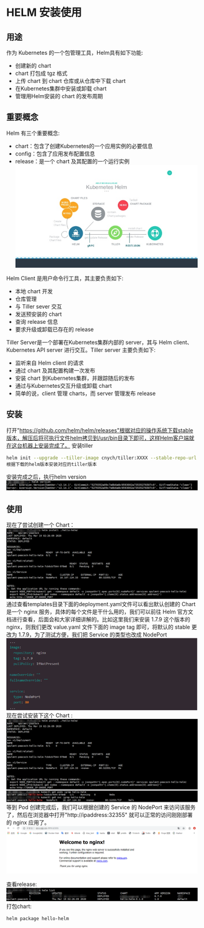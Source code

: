 # HELM 安装使用 #

## 用途 ##

作为 Kubernetes 的一个包管理工具，Helm具有如下功能: 
  - 创建新的 chart
  - chart 打包成 tgz 格式
  - 上传 chart 到 chart 仓库或从仓库中下载 chart
  - 在Kubernetes集群中安装或卸载 chart
  - 管理用Helm安装的 chart 的发布周期
  
## 重要概念 ##

Helm 有三个重要概念: 
  - chart：包含了创建Kubernetes的一个应用实例的必要信息
  - config：包含了应用发布配置信息
  - release：是一个 chart 及其配置的一个运行实例
 ![](https://github.com/wangyh2016/mytest/blob/master/images/helm-str.png?raw=true)

Helm Client 是用户命令行工具，其主要负责如下: 
  - 本地 chart 开发
  - 仓库管理
  - 与 Tiller sever 交互
  - 发送预安装的 chart
  - 查询 release 信息
  - 要求升级或卸载已存在的 release
 
Tiller Server是一个部署在Kubernetes集群内部的 server，其与 Helm client、Kubernetes API server 进行交互。Tiller server 主要负责如下: 

  - 监听来自 Helm client 的请求
  - 通过 chart 及其配置构建一次发布
  - 安装 chart 到Kubernetes集群，并跟踪随后的发布
  - 通过与Kubernetes交互升级或卸载 chart
  - 简单的说，client 管理 charts，而 server 管理发布 release


## 安装 ##
打开"https://github.com/helm/helm/releases"根据对应的操作系统下载stable版本，解压后将可执行文件helm拷贝到/usr/bin目录下即可，这样Helm客户端就在这台机器上安装完成了。
安装tiller
```bash
helm init --upgrade --tiller-image cnych/tiller:XXXX --stable-repo-url https://cnych.github.io/kube-charts-mirror/ 
根据下载的helm版本安装对应的tiller版本
 ```  
安装完成之后，执行helm version
![](https://github.com/wangyh2016/mytest/blob/master/images/helm-n.png?raw=true)

## 使用 ##

现在了尝试创建一个 Chart：
![](https://github.com/wangyh2016/mytest/blob/master/images/hello-install.png?raw=true)
通过查看templates目录下面的deployment.yaml文件可以看出默认创建的 Chart 是一个 nginx 服务，具体的每个文件是干什么用的，我们可以前往 Helm 官方文档进行查看，后面会和大家详细讲解的。比如这里我们来安装 1.7.9 这个版本的 nginx，则我们更改 value.yaml 文件下面的 image tag 即可，将默认的 stable 更改为 1.7.9，为了测试方便，我们把 Service 的类型也改成 NodePort
![](https://github.com/wangyh2016/mytest/blob/master/images/temp_modify.png?raw=true)
现在尝试安装下这个 Chart :
![](https://github.com/wangyh2016/mytest/blob/master/images/hello-install.png?raw=true)
![](https://github.com/wangyh2016/mytest/blob/master/images/svc-pods.png?raw=true)
等到 Pod 创建完成后，我们可以根据创建的 Service 的 NodePort 来访问该服务了，然后在浏览器中打开"http://ipaddress:32355" 就可以正常的访问刚刚部署的 nginx 应用了。
![](https://github.com/wangyh2016/mytest/blob/master/images/result.png?raw=true)

查看release: 
![](https://github.com/wangyh2016/mytest/blob/master/images/release.png?raw=true)
打包chart: 
```bash
helm package hello-helm
```  


